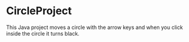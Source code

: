# CircleProject
This Java project moves a circle with the arrow keys and when you click inside the circle it turns black.
